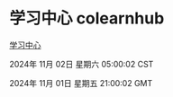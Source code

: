 # 学习中心 colearnhub
[学习中心](http://219.139.197.74:56308/colearnhub/)

2024年 11月 02日 星期六 05:00:02 CST

2024年 11月 01日 星期五 21:00:02 GMT
